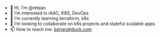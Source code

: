 - 👋 Hi, I’m @rebjan
- 👀 I’m interested in iAAC, K8S, DevOps
- 🌱 I’m currently learning terraform, k8s
- 💞️ I’m looking to collaborate on k8s projects and stateful scalable apps
- 📫 How to reach me: berjan@duck.com

<!---
rebjan/rebjan is a ✨ special ✨ repository because its `README.md` (this file) appears on your GitHub profile.
You can click the Preview link to take a look at your changes.
--->
